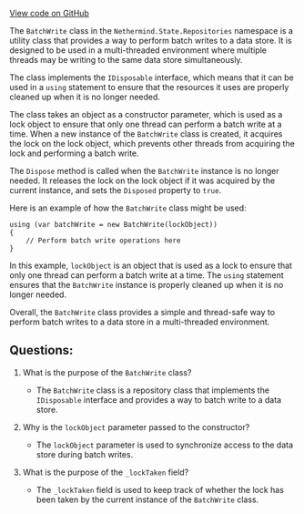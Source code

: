[View code on GitHub](https://github.com/nethermindeth/nethermind/Nethermind.State/Repositories/BatchWrite.cs)

The `BatchWrite` class in the `Nethermind.State.Repositories` namespace is a utility class that provides a way to perform batch writes to a data store. It is designed to be used in a multi-threaded environment where multiple threads may be writing to the same data store simultaneously. 

The class implements the `IDisposable` interface, which means that it can be used in a `using` statement to ensure that the resources it uses are properly cleaned up when it is no longer needed. 

The class takes an object as a constructor parameter, which is used as a lock object to ensure that only one thread can perform a batch write at a time. When a new instance of the `BatchWrite` class is created, it acquires the lock on the lock object, which prevents other threads from acquiring the lock and performing a batch write. 

The `Dispose` method is called when the `BatchWrite` instance is no longer needed. It releases the lock on the lock object if it was acquired by the current instance, and sets the `Disposed` property to `true`. 

Here is an example of how the `BatchWrite` class might be used:

```
using (var batchWrite = new BatchWrite(lockObject))
{
    // Perform batch write operations here
}
```

In this example, `lockObject` is an object that is used as a lock to ensure that only one thread can perform a batch write at a time. The `using` statement ensures that the `BatchWrite` instance is properly cleaned up when it is no longer needed. 

Overall, the `BatchWrite` class provides a simple and thread-safe way to perform batch writes to a data store in a multi-threaded environment.
## Questions: 
 1. What is the purpose of the `BatchWrite` class?
    - The `BatchWrite` class is a repository class that implements the `IDisposable` interface and provides a way to batch write to a data store.

2. Why is the `lockObject` parameter passed to the constructor?
    - The `lockObject` parameter is used to synchronize access to the data store during batch writes.

3. What is the purpose of the `_lockTaken` field?
    - The `_lockTaken` field is used to keep track of whether the lock has been taken by the current instance of the `BatchWrite` class.
